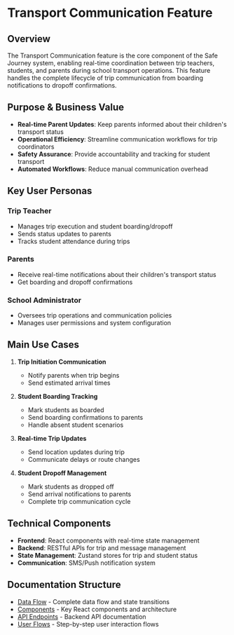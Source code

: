 # Transport Communication Feature

## Overview

The Transport Communication feature is the core component of the Safe Journey system, enabling real-time coordination between trip teachers, students, and parents during school transport operations. This feature handles the complete lifecycle of trip communication from boarding notifications to dropoff confirmations.

## Purpose & Business Value

- **Real-time Parent Updates**: Keep parents informed about their children's transport status
- **Operational Efficiency**: Streamline communication workflows for trip coordinators
- **Safety Assurance**: Provide accountability and tracking for student transport
- **Automated Workflows**: Reduce manual communication overhead

## Key User Personas

### Trip Teacher
- Manages trip execution and student boarding/dropoff
- Sends status updates to parents
- Tracks student attendance during trips

### Parents
- Receive real-time notifications about their children's transport status
- Get boarding and dropoff confirmations

### School Administrator
- Oversees trip operations and communication policies
- Manages user permissions and system configuration

## Main Use Cases

1. **Trip Initiation Communication**
   - Notify parents when trip begins
   - Send estimated arrival times

2. **Student Boarding Tracking**
   - Mark students as boarded
   - Send boarding confirmations to parents
   - Handle absent student scenarios

3. **Real-time Trip Updates**
   - Send location updates during trip
   - Communicate delays or route changes

4. **Student Dropoff Management**
   - Mark students as dropped off
   - Send arrival notifications to parents
   - Complete trip communication cycle

## Technical Components

- **Frontend**: React components with real-time state management
- **Backend**: RESTful APIs for trip and message management
- **State Management**: Zustand stores for trip and student status
- **Communication**: SMS/Push notification system

## Documentation Structure

- [Data Flow](./dataflow.md) - Complete data flow and state transitions
- [Components](./components.md) - Key React components and architecture
- [API Endpoints](./api-endpoints.md) - Backend API documentation
- [User Flows](./user-flows.md) - Step-by-step user interaction flows
